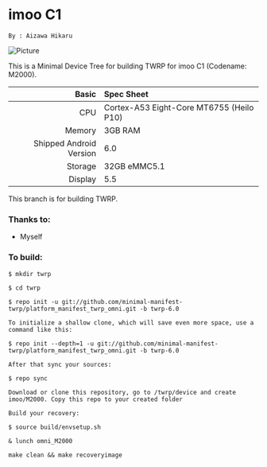 imoo C1
===============
```
By : Aizawa Hikaru
```

![Picture](https://s9.rr.itc.cn/r/wapChange/201612_24_2/a494zm7286571603855.jpg)

This is a Minimal Device Tree for building TWRP for imoo C1 (Codename: M2000). 

Basic        | Spec Sheet
------------:|:------------------------
CPU          | Cortex-A53 Eight-Core MT6755 (Heilo P10)
Memory       | 3GB RAM
Shipped Android Version | 6.0
Storage      | 32GB eMMC5.1
Display      | 5.5

This branch is for building TWRP.

### Thanks to:
 * Myself

### To build: 

```
$ mkdir twrp

$ cd twrp

$ repo init -u git://github.com/minimal-manifest-twrp/platform_manifest_twrp_omni.git -b twrp-6.0

To initialize a shallow clone, which will save even more space, use a command like this:

$ repo init --depth=1 -u git://github.com/minimal-manifest-twrp/platform_manifest_twrp_omni.git -b twrp-6.0

After that sync your sources:

$ repo sync

Download or clone this repository, go to /twrp/device and create imoo/M2000. Copy this repo to your created folder

Build your recovery:

$ source build/envsetup.sh

& lunch omni_M2000

make clean && make recoveryimage
```
